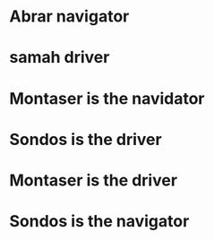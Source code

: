 
# Abrar navigator 
# samah driver
# Montaser is the navidator
# Sondos is the driver


# Montaser is the driver
# Sondos is the navigator